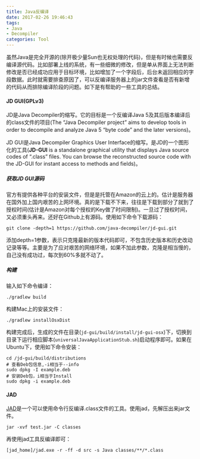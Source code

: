 ```yaml
---
title: Java反编译
date: 2017-02-26 19:46:43
tags:
- Java
- Decompiler
categories: Tool
---
```




虽然Java是完全开源的(除开极少量Sun也无权处理的代码)，但是有时候也需要反编译源代码。比如部署上线的系统，有一些细微的修改，但是单从界面上无法判断修改是否已经成功应用于目标环境，比如增加了一个字段后，后台未返回相应的字段数据。此时就需要排查原因了，可以反编译服务器上的jar文件查看是否有新增的代码从而排除编译阶段的问题。如下是有帮助的一些工具的总结。

<!-- more -->

#### JD GUI(GPLv3)

JD是Java Decompiler的缩写。它的目标是一个反编译Java 5及其后版本编译后的class文件的项目(The “Java Decompiler project” aims to develop tools in order to decompile and analyze Java 5 “byte code” and the later versions)。

JD GUI是Java Decompiler Graphics User Interface的缩写。是JD的一个图形化的工具(**JD-GUI** is a standalone graphical utility that displays Java source codes of “.class” files. You can browse the reconstructed source code with the JD-GUI for instant access to methods and fields)。

##### 获取JD GUI源码

官方有提供各种平台的安装文件，但是是托管在Amazon的云上的。估计是服务器在国外加上国内艰苦的上网环境。真的是下载不下来，往往是下载到部分了就到了授权时间(估计是Amazon对每个授权的Key做了时间限制)。一旦过了授权时间，又必须重头再来。还好在Github上有源码。使用如下命令下载源码：

```shell
git clone -depth=1 https://github.com/java-decompiler/jd-gui.git
```

添加depth=1参数，表示只克隆最新的版本代码即可，不包含历史版本和历史改动记录等等。主要是为了应对艰苦的网络环境，如果不加此参数，克隆是相当慢的，自己没有成功过，每次到60%多就不动了。

##### 构建

输入如下命令编译：

```shell
./gradlew build
```

构建Mac上的安装文件：

```shell
./gradlew installOsxDist
```

构建完成后，生成的文件在目录(`jd-gui/build/install/jd-gui-osx`)下，切换到目录下运行相应脚本(`universalJavaApplicationStub.sh`)启动程序即可。如果在Ubuntu下，使用如下命令安装：

```shell
cd /jd-gui/build/distributions
# 查看Deb包信息,-i相当于--info
sudo dpkg -I example.deb
# 安装Deb包，i相当于Install
sudo dpkg -i example.deb 
```

#### JAD

[JAD](https://varaneckas.com/jad/)是一个可以使用命令行反编译.class文件的工具。使用jad，先解压出来jar文件。

```shell
jar -xvf test.jar -C classes
```

再使用jad工具反编译即可：

```shell
[jad_home]/jad.exe -r -ff -d src -s Java classes/**/*.class 
```